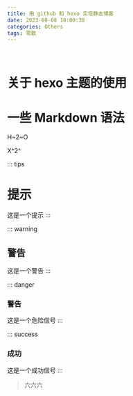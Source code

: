 ```yaml
---
title: 用 github 和 hexo 实现静态博客
date: 2023-08-08 18:00:38
categories: Others
tags: 零散
---
```


<br>



# 关于 hexo 主题的使用


# 一些 Markdown 语法

H~2~O

X^2^

::: tips
# 提示
这是一个提示
:::

::: warning
## 警告
这是一个警告
:::

::: danger
### 警告
这是一个危险信号
:::

::: success
### 成功
这是一个成功信号
:::


> 六六六

<br>

